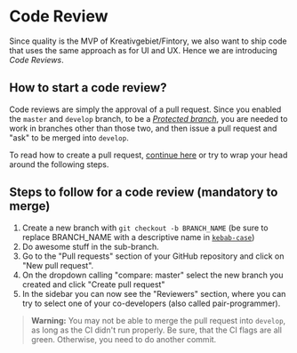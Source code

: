 # Code Review

Since quality is the MVP of Kreativgebiet/Fintory, we also want to ship code that uses the same approach as for UI and UX. Hence we are introducing _Code Reviews_.

## How to start a code review?

Code reviews are simply the approval of a pull request. Since you enabled the `master` and `develop` branch, to be a [_Protected branch_](./setup.md#setup-of-github-repository), you are needed to work in branches other than those two, and then issue a pull request and "ask" to be merged into `develop`.

To read how to create a pull request, [continue here](https://help.github.com/articles/about-pull-requests/) or try to wrap your head around the following steps.

## Steps to follow for a code review (mandatory to merge)

1. Create a new branch with `git checkout -b BRANCH_NAME` (be sure to replace BRANCH_NAME with a descriptive name in [`kebab-case`](https://en.wikipedia.org/wiki/Letter_case#Special_case_styles))
1. Do awesome stuff in the sub-branch.
1. Go to the "Pull requests" section of your GitHub repository and click on "New pull request".
1. On the dropdown calling "compare: master" select the new branch you created and click "Create pull request"
1. In the sidebar you can now see the "Reviewers" section, where you can try to select one of your co-developers (also called pair-programmer).

> **Warning:** You may not be able to merge the pull request into `develop`, as long as the CI didn't run properly. Be sure, that the CI flags are all green. Otherwise, you need to do another commit.

